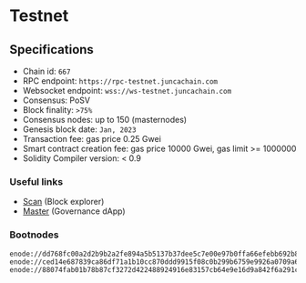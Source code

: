 # Testnet


## Specifications

- Chain id: `667`
- RPC endpoint: `https://rpc-testnet.juncachain.com`
- Websocket endpoint: `wss://ws-testnet.juncachain.com`
- Consensus: PoSV
- Block finality: `>75%`
- Consensus nodes: up to 150 (masternodes)
- Genesis block date: `Jan, 2023`
- Transaction fee: gas price 0.25 Gwei
- Smart contract creation fee: gas price 10000 Gwei, gas limit >= 1000000
- Solidity Compiler version: < 0.9

### Useful links

- [Scan](https://scan-testnet.juncachain.com) (Block explorer)
- [Master](https://master-testnet.juncachain.com) (Governance dApp)

### Bootnodes

```
enode://dd768fc00a2d2b9b2a2fe894a5b5137b37dee5c7e00e97b0ffa66efebb692b8fc9b6fec9ad13c346b0a895f33173ec15244e5319d9ae0d4638a31a062fba830c@43.206.145.128:30303
enode://ced14e687839ca86df71a1b10cc870ddd9915f08c0b299b6759e9926a0709a694b1d2f277106fd3d5f40d271c12c4067d85d8b1c2a0397d42a83ca915c00a38c@34.222.178.224:30303
enode://88074fab01b78b87cf3272d422488924916e83157cb64e9e16d9a842f6a291c2c2d13d36bdc6ce01f6e14873548bb914ce7d6c1c0dbb59a92877a02e66139642@34.245.151.23:30303
```

